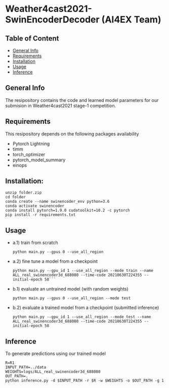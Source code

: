 # Weather4cast2021-SwinEncoderDecoder (AI4EX Team)

## Table of Content
* [General Info](#general-info)
* [Requirements](#requirements)
* [Installation](#installation)
* [Usage](#usage)
* [Inference](#inference)

## General Info
The resipository contains the code and learned model parameters for our submision in Weather4cast2021 stage-1 competition.

## Requirements
This resipository depends on the following packages availability
- Pytorch Lightning
- timm
- torch_optimizer
- pytorch_model_summary
- einops

## Installation:
```
unzip folder.zip
cd folder
conda create --name swinencoder_env python=3.6
conda activate swinencoder
conda install pytorch=1.9.0 cudatoolkit=10.2 -c pytorch
pip install -r requirements.txt
```

## Usage
- a.1) train from scratch
    ```
    python main.py --gpus 0 --use_all_region
    ```
- a.2) fine tune a model from a checkpoint
    ```
    python main.py --gpu_id 1 --use_all_region --mode train --name ALL_real_swinencoder3d_688080 --time-code 20210630T224355 --initial-epoch 58```
    
- b.1) evaluate an untrained model (with random weights)
    ```
    python main.py --gpus 0 --use_all_region --mode test
    ```
- b.2) evaluate a trained model from a checkpoint (submitted inference)
    ```
    python main.py --gpu_id 1 --use_all_region --mode test --name ALL_real_swinencoder3d_688080 --time-code 20210630T224355 --initial-epoch 58
    ```
 
## Inference
To generate predictions using our trained model
```
R=R1
INPUT_PATH=../data
WEIGHTS=logs/ALL_real_swinencoder3d_688080
OUT_PATH=.
python inference.py -d $INPUT_PATH -r $R -w $WEIGHTS -o $OUT_PATH -g 1
```
